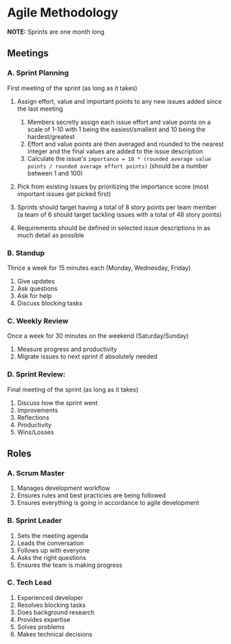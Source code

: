 # Agile Methodology

**NOTE:** Sprints are one month long

## Meetings

### A. Sprint Planning

First meeting of the sprint (as long as it takes)

  1. Assign effort, value and important points to any new issues added since the last meeting

     1. Members secretly assign each issue effort and value points on a scale of 1-10 with 1 being the easiest/smallest and 10 being the hardest/greatest
     2. Effort and value points are then averaged and rounded to the nearest integer and the final values are added to the issue description
     3. Calculate the issue's `importance = 10 * (rounded average value points / rounded average effort points)` (should be a number between 1 and 100)

  2. Pick from existing issues by prioritizing the importance score (most important issues get picked first)
  3. Sprints should target having a total of 8 story points per team member (a team of 6 should target tackling issues with a total of 48 story points)
  4. Requirements should be defined in selected issue descriptions in as much detail as possible

### B. Standup

Thrice a week for 15 minutes each (Monday, Wednesday, Friday)

  1. Give updates
  2. Ask questions
  3. Ask for help
  4. Discuss blocking tasks

### C. Weekly Review

Once a week for 30 minutes on the weekend (Saturday/Sunday)

  1. Measure progress and productivity
  2. Migrate issues to next sprint if absolutely needed

### D. Sprint Review:

Final meeting of the sprint (as long as it takes)

  1. Discuss how the sprint went
  2. Improvements
  3. Reflections
  4. Productivity
  5. Wins/Losses

## Roles

### A. Scrum Master

  1. Manages development workflow
  2. Ensures rules and best practicies are being followed
  3. Ensures everything is going in accordance to agile development

### B. Sprint Leader

  1. Sets the meeting agenda
  2. Leads the conversation
  3. Follows up with everyone
  4. Asks the right questions
  5. Ensures the team is making progress

### C. Tech Lead

  1. Experienced developer
  2. Resolves blocking tasks
  3. Does background research
  4. Provides expertise
  5. Solves problems
  6. Makes technical decisions

